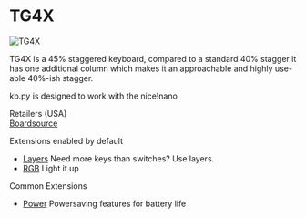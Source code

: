 # TG4X

![TG4X](https://boardsource.imgix.net/d50e1163-06dd-4c18-826e-caacd0a4a33d.jpg?raw=true)

TG4X is a 45% staggered keyboard, compared to a standard 40% stagger it has one additional column which makes it an approachable and highly use-able 40%-ish stagger. 

kb.py is designed to work with the nice!nano

Retailers (USA)  
[Boardsource](https://boardsource.xyz/store/5eff7ead037395179221b90c)  

Extensions enabled by default  
- [Layers](https://github.com/KMKfw/kmk_firmware/tree/master/docs/layers.md) Need more keys than switches? Use layers.
- [RGB](https://github.com/KMKfw/kmk_firmware/tree/master/docs/rgb.md) Light it up

Common Extensions
- [Power](https://github.com/KMKfw/kmk_firmware/tree/master/docs/power.md) Powersaving features for battery life
